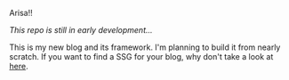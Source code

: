 Arisa!!

_This repo is still in early development..._

This is my new blog and its framework. I'm planning to build it from nearly scratch. If you want to find a SSG for your blog, why don't take a look at [here](/myles/awesome-static-generators).
